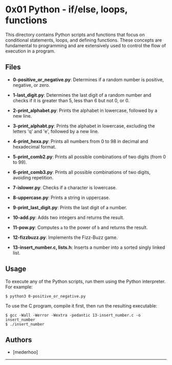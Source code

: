 # 0x01 Python - if/else, loops, functions

This directory contains Python scripts and functions that focus on conditional statements, loops, and defining functions. These concepts are fundamental to programming and are extensively used to control the flow of execution in a program.

## Files

- **0-positive_or_negative.py**: Determines if a random number is positive, negative, or zero.

- **1-last_digit.py**: Determines the last digit of a random number and checks if it is greater than 5, less than 6 but not 0, or 0.

- **2-print_alphabet.py**: Prints the alphabet in lowercase, followed by a new line.

- **3-print_alphabt.py**: Prints the alphabet in lowercase, excluding the letters 'q' and 'e', followed by a new line.

- **4-print_hexa.py**: Prints all numbers from 0 to 98 in decimal and hexadecimal format.

- **5-print_comb2.py**: Prints all possible combinations of two digits (from 0 to 99).

- **6-print_comb3.py**: Prints all possible combinations of two digits, avoiding repetition.

- **7-islower.py**: Checks if a character is lowercase.

- **8-uppercase.py**: Prints a string in uppercase.

- **9-print_last_digit.py**: Prints the last digit of a number.

- **10-add.py**: Adds two integers and returns the result.

- **11-pow.py**: Computes `a` to the power of `b` and returns the result.

- **12-fizzbuzz.py**: Implements the Fizz-Buzz game.

- **13-insert_number.c, lists.h**: Inserts a number into a sorted singly linked list.

## Usage

To execute any of the Python scripts, run them using the Python interpreter. For example:

```
$ python3 0-positive_or_negative.py
```

To use the C program, compile it first, then run the resulting executable:

```
$ gcc -Wall -Werror -Wextra -pedantic 13-insert_number.c -o insert_number
$ ./insert_number
```

## Authors

- [mederhoo]

---
